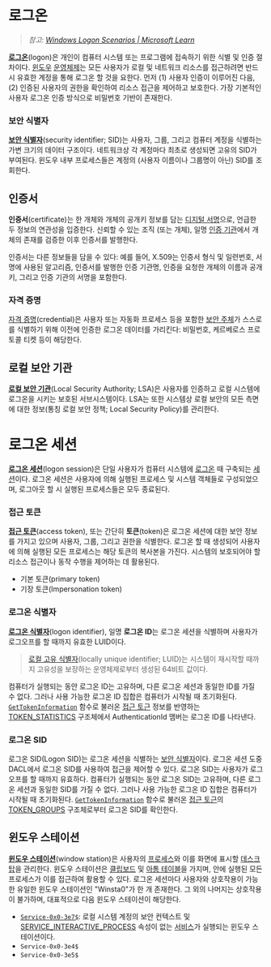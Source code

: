 # 로그온
> *참고: [Windows Logon Scenarios | Microsoft Learn](https://learn.microsoft.com/en-us/windows-server/security/windows-authentication/windows-logon-scenarios)*

**[로그온](https://en.wikipedia.org/wiki/Login)**(logon)은 개인이 컴퓨터 시스템 또는 프로그램에 접속하기 위한 식별 및 인증 절차이다. [윈도우](Windows.md) [운영체제](https://en.wikipedia.org/wiki/Operating_system)는 모든 사용자가 로컬 및 네트워크 리소스를 접근하려면 반드시 유효한 계정을 통해 로그온 할 것을 요한다. 먼저 (1) 사용자 인증이 이루어진 다음, (2) 인증된 사용자의 권한을 확인하여 리소스 접근을 제어하고 보호한다. 가장 기본적인 사용자 로그온 인증 방식으로 비밀번호 기반이 존재한다.

### 보안 식별자
**[보안 식별자](https://learn.microsoft.com/en-us/windows-server/identity/ad-ds/manage/understand-security-identifiers)**(security identifier; SID)는 사용자, 그룹, 그리고 컴퓨터 계정을 식별하는 가변 크기의 데이터 구조이다. 네트워크상 각 계정마다 최초로 생성되면 고유의 SID가 부여된다. 윈도우 내부 프로세스들은 계정의 (사용자 이름이나 그룹명이 아닌) SID를 조회한다.

## 인증서
**인증서**(certificate)는 한 개체와 개체의 공개키 정보를 담는 [디지털 서명](https://en.wikipedia.org/wiki/Digital_signature)으로, 언급한 두 정보의 연관성을 입증한다. 신뢰할 수 있는 조직 (또는 개체), 일명 [인증 기관](https://en.wikipedia.org/wiki/Certificate_authority)에서 개체의 존재를 검증한 이후 인증서를 발행한다.

인증서는 다른 정보들을 담을 수 있다: 예를 들어, X.509는 인증서 형식 및 일련번호, 서명에 사용된 알고리즘, 인증서를 발행한 인증 기관명, 인증을 요청한 개체의 이름과 공개키, 그리고 인증 기관의 서명을 포함한다.

### 자격 증명
[자격 증명](https://en.wikipedia.org/wiki/Credential#Information_technology)(credential)은 사용자 또는 자동화 프로세스 등을 포함한 [보안 주체](https://learn.microsoft.com/en-us/windows-server/identity/ad-ds/manage/understand-security-principals)가 스스로를 식별하기 위해 이전에 인증한 로그온 데이터를 가리킨다: 비밀번호, 케르베로스 프로토콜 티켓 등이 해당한다.

## 로컬 보안 기관
**[로컬 보안 기관](https://learn.microsoft.com/en-us/windows/win32/secauthn/lsa-authentication)**(Local Security Authority; LSA)은 사용자를 인증하고 로컬 시스템에 로그온을 시키는 보호된 서브시스템이다. LSA는 또한 시스템상 로컬 보안의 모든 측면에 대한 정보(통칭 로컬 보안 정책; Local Security Policy)를 관리한다.

# 로그온 세션
**[로그온 세션](https://en.wikipedia.org/wiki/Login_session)**(logon session)은 단일 사용자가 컴퓨터 시스템에 [로그온](#로그온) 때 구축되는 [세션](https://en.wikipedia.org/wiki/Session_(computer_science))이다. 로그온 세션은 사용자에 의해 실행된 프로세스 및 시스템 객체들로 구성되었으며, 로그아웃 할 시 실행된 프로세스들은 모두 종료된다.

### 접근 토큰
**[접근 토큰](https://en.wikipedia.org/wiki/Access_token)**(access token), 또는 간단히 **토큰**(token)은 로그온 세션에 대한 보안 정보를 가지고 있으며 사용자, 그룹, 그리고 권한을 식별한다. 로그온 할 때 생성되어 사용자에 의해 실행된 모든 프로세스는 해당 토큰의 복사본을 가진다. 시스템의 보호되어야 할 리소스 접근이나 동작 수행을 제어하는 데 활용된다.

* 기본 토큰(primary token)
* 기장 토큰(Impersonation token)

### 로그온 식별자
**[로그온 식별자](https://learn.microsoft.com/en-us/windows/win32/secgloss/l-gly)**(logon identifier), 일명 **로그온 ID**는 로그온 세션을 식별하며 사용자가 로그오프를 할 때까지 유효한 LUID이다.

> [로컬 고유 식별자](https://learn.microsoft.com/en-us/windows/win32/secgloss/l-gly)(locally unique identifier; LUID)는 시스템이 재시작할 때까지 고유성을 보장하는 운영체제로부터 생성된 64비트 값이다.

컴퓨터가 실행되는 동안 로그온 ID는 고유하며, 다른 로그온 세션과 동일한 ID를 가질 수 없다. 그러나 사용 가능한 로그온 ID 집합은 컴퓨터가 시작될 때 초기화된다. [`GetTokenInformation`](https://learn.microsoft.com/en-us/windows/win32/api/securitybaseapi/nf-securitybaseapi-gettokeninformation) 함수로 불러온 [접근 토근](#접근-토큰) 정보를 반영하는 [TOKEN_STATISTICS](https://learn.microsoft.com/en-us/windows/win32/api/winnt/ns-winnt-token_statistics) 구조체에서 AuthenticationId 맴버는 로그온 ID를 나타낸다.

### 로그온 SID
로그온 SID(Logon SID)는 로그온 세션을 식별하는 [보안 식별자](#보안-식별자)이다. 로그온 세션 도중 DACL에서 로그온 SID를 사용하여 접근을 제어할 수 있다. 로그온 SID는 사용자가 로그오프를 할 때까지 유효하다. 컴퓨터가 실행되는 동안 로그온 SID는 고유하며, 다른 로그온 세션과 동일한 SID를 가질 수 없다. 그러나 사용 가능한 로그온 ID 집합은 컴퓨터가 시작될 때 초기화된다. [`GetTokenInformation`](https://learn.microsoft.com/en-us/windows/win32/api/securitybaseapi/nf-securitybaseapi-gettokeninformation) 함수로 불러온 [접근 토근](#접근-토큰)의 [TOKEN_GROUPS](https://learn.microsoft.com/en-us/windows/win32/api/winnt/ns-winnt-token_groups) 구조체로부터 로그온 SID를 확인한다.

## 윈도우 스테이션
**[윈도우 스테이션](https://learn.microsoft.com/en-us/windows/win32/winstation/window-stations)**(window station)은 사용자의 [프로세스](Process.md)와 이를 화면에 표시할 [데스크탑](Shell.md#데스크탑)을 관리한다. 윈도우 스테이션은 [클립보드](https://learn.microsoft.com/en-us/windows/win32/dataxchg/clipboard) 및 [아톰 테이블](https://learn.microsoft.com/en-us/windows/win32/dataxchg/about-atom-tables)을 가지며, 안에 실행된 모든 프로세스가 이를 접근하여 활용할 수 있다. 로그온 세션마다 사용자와 상호작용이 가능한 유일한 윈도우 스테이션인 "Winsta0"가 한 개 존재한다. 그 외의 나머지는 상호작용이 불가하며, 대표적으로 다음 윈도우 스테이션이 해당한다.

* [`Service-0x0-3e7$`](https://learn.microsoft.com/en-us/windows/win32/winstation/window-station-and-desktop-creation): 로컬 시스템 계정의 보안 컨텍스트 및 [SERVICE_INTERACTIVE_PROCESS](https://learn.microsoft.com/en-us/windows/win32/services/interactive-services) 속성이 없는 [서비스](Service.md)가 실행되는 윈도우 스테이션이다.
* `Service-0x0-3e4$`
* `Service-0x0-3e5$`
